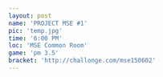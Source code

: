 ```yaml
---
layout: post
name: 'PROJECT MSE #1'
pic: 'temp.jpg'
time: '6:00 PM'
loc: 'MSE Common Room'
game: 'pm 3.5'
bracket: 'http://challonge.com/mse150602'
---
```

